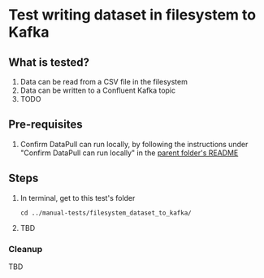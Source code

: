 # Test writing dataset in filesystem to Kafka

## What is tested?
1. Data can be read from a CSV file in the filesystem
1. Data can be written to a Confluent Kafka topic
1. TODO

## Pre-requisites

1. Confirm DataPull can run locally, by following the instructions under "Confirm DataPull can run locally" in the [parent folder's README](../README.md)

## Steps

1. In terminal, get to this test's folder
    ```shell
    cd ../manual-tests/filesystem_dataset_to_kafka/
    ```
1. TBD 

### Cleanup

TBD